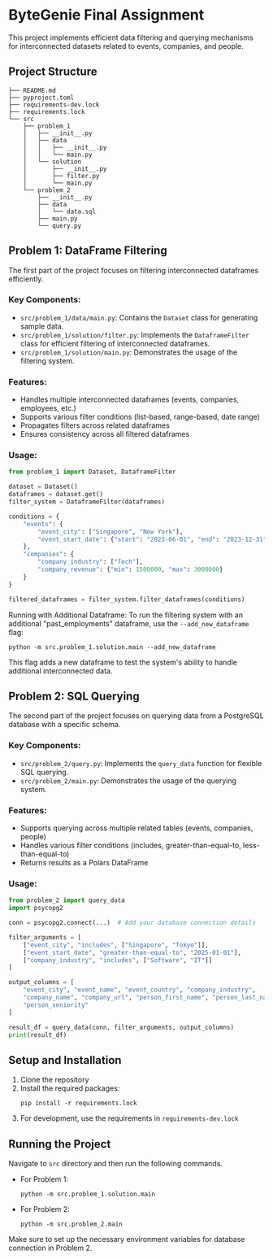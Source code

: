 # ByteGenie Final Assignment

This project implements efficient data filtering and querying mechanisms for interconnected datasets related to events, companies, and people.

## Project Structure

```
├── README.md
├── pyproject.toml
├── requirements-dev.lock
├── requirements.lock
└── src
    ├── problem_1
    │   ├── __init__.py
    │   ├── data
    │   │   ├── __init__.py
    │   │   └── main.py
    │   └── solution
    │       ├── __init__.py
    │       ├── filter.py
    │       └── main.py
    └── problem_2
        ├── __init__.py
        ├── data
        │   └── data.sql
        ├── main.py
        └── query.py
```

## Problem 1: DataFrame Filtering

The first part of the project focuses on filtering interconnected dataframes efficiently.

### Key Components:

- `src/problem_1/data/main.py`: Contains the `Dataset` class for generating sample data.
- `src/problem_1/solution/filter.py`: Implements the `DataframeFilter` class for efficient filtering of interconnected dataframes.
- `src/problem_1/solution/main.py`: Demonstrates the usage of the filtering system.

### Features:

- Handles multiple interconnected dataframes (events, companies, employees, etc.)
- Supports various filter conditions (list-based, range-based, date range)
- Propagates filters across related dataframes
- Ensures consistency across all filtered dataframes

### Usage:

```python
from problem_1 import Dataset, DataframeFilter

dataset = Dataset()
dataframes = dataset.get()
filter_system = DataframeFilter(dataframes)

conditions = {
    "events": {
        "event_city": ["Singapore", "New York"],
        "event_start_date": {"start": "2023-06-01", "end": "2023-12-31"}
    },
    "companies": {
        "company_industry": ["Tech"],
        "company_revenue": {"min": 1500000, "max": 3000000}
    }
}

filtered_dataframes = filter_system.filter_dataframes(conditions)
```

Running with Additional Dataframe:
To run the filtering system with an additional "past_employments" dataframe, use the `--add_new_dataframe` flag:

```
python -m src.problem_1.solution.main --add_new_dataframe
```

This flag adds a new dataframe to test the system's ability to handle additional interconnected data.

## Problem 2: SQL Querying

The second part of the project focuses on querying data from a PostgreSQL database with a specific schema.

### Key Components:

- `src/problem_2/query.py`: Implements the `query_data` function for flexible SQL querying.
- `src/problem_2/main.py`: Demonstrates the usage of the querying system.

### Features:

- Supports querying across multiple related tables (events, companies, people)
- Handles various filter conditions (includes, greater-than-equal-to, less-than-equal-to)
- Returns results as a Polars DataFrame

### Usage:

```python
from problem_2 import query_data
import psycopg2

conn = psycopg2.connect(...)  # Add your database connection details

filter_arguments = [
    ["event_city", "includes", ["Singapore", "Tokyo"]],
    ["event_start_date", "greater-than-equal-to", "2025-01-01"],
    ["company_industry", "includes", ["Software", "IT"]]
]

output_columns = [
    "event_city", "event_name", "event_country", "company_industry",
    "company_name", "company_url", "person_first_name", "person_last_name",
    "person_seniority"
]

result_df = query_data(conn, filter_arguments, output_columns)
print(result_df)
```

## Setup and Installation

1. Clone the repository
2. Install the required packages:
   ```
   pip install -r requirements.lock
   ```
3. For development, use the requirements in `requirements-dev.lock`

## Running the Project

Navigate to `src` directory and then run the following commands.

- For Problem 1:
  ```
  python -m src.problem_1.solution.main
  ```
- For Problem 2:
  ```
  python -m src.problem_2.main
  ```

Make sure to set up the necessary environment variables for database connection in Problem 2.
